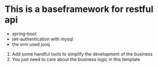 # This is a baseframework for restful api

* spring-boot
* jwt-authentication with mysql
* the orm used jooq

1. Add some handful tools to simplify the development of the business
2. You just need to care about the business logic in this template
